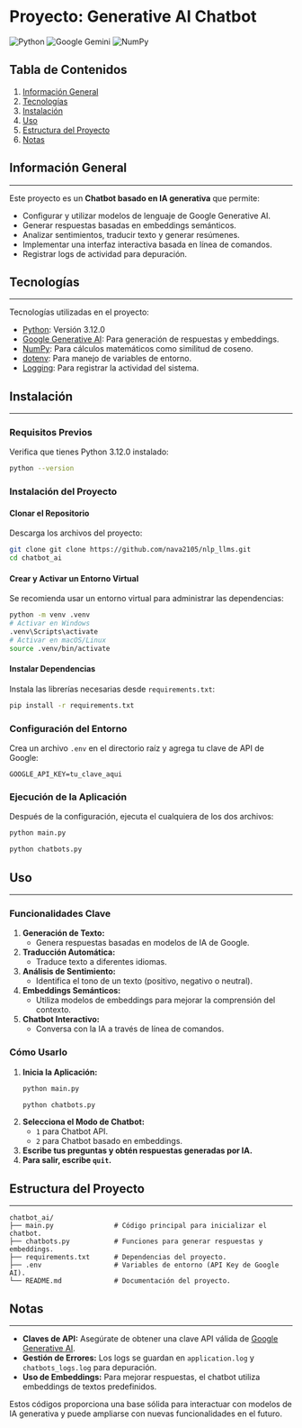 # Proyecto: Generative AI Chatbot

![Python](https://img.shields.io/badge/python-3670A0?style=for-the-badge&logo=python&logoColor=ffdd54)
![Google Gemini](https://img.shields.io/badge/google%20gemini-8E75B2?style=for-the-badge&logo=google%20gemini&logoColor=white)
![NumPy](https://img.shields.io/badge/numpy-%23013243.svg?style=for-the-badge&logo=numpy&logoColor=white)

## Tabla de Contenidos
1. [Información General](#informacion-general)
2. [Tecnologías](#tecnologias)
3. [Instalación](#instalacion)
4. [Uso](#uso)
5. [Estructura del Proyecto](#estructura-del-proyecto)
6. [Notas](#notas)

## Información General
***
Este proyecto es un **Chatbot basado en IA generativa** que permite:
- Configurar y utilizar modelos de lenguaje de Google Generative AI.
- Generar respuestas basadas en embeddings semánticos.
- Analizar sentimientos, traducir texto y generar resúmenes.
- Implementar una interfaz interactiva basada en línea de comandos.
- Registrar logs de actividad para depuración.

## Tecnologías
***
Tecnologías utilizadas en el proyecto:
- [Python](https://www.python.org): Versión 3.12.0
- [Google Generative AI](https://ai.google.dev/): Para generación de respuestas y embeddings.
- [NumPy](https://numpy.org/): Para cálculos matemáticos como similitud de coseno.
- [dotenv](https://pypi.org/project/python-dotenv/): Para manejo de variables de entorno.
- [Logging](https://docs.python.org/3/library/logging.html): Para registrar la actividad del sistema.

## Instalación
***
### Requisitos Previos
Verifica que tienes Python 3.12.0 instalado:
```bash
python --version
```

### Instalación del Proyecto

#### Clonar el Repositorio
Descarga los archivos del proyecto:
```bash
git clone git clone https://github.com/nava2105/nlp_llms.git
cd chatbot_ai
```

#### Crear y Activar un Entorno Virtual
Se recomienda usar un entorno virtual para administrar las dependencias:
```bash
python -m venv .venv
# Activar en Windows
.venv\Scripts\activate
# Activar en macOS/Linux
source .venv/bin/activate
```

#### Instalar Dependencias
Instala las librerías necesarias desde `requirements.txt`:
```bash
pip install -r requirements.txt
```

### Configuración del Entorno
Crea un archivo `.env` en el directorio raíz y agrega tu clave de API de Google:
```env
GOOGLE_API_KEY=tu_clave_aqui
```

### Ejecución de la Aplicación
Después de la configuración, ejecuta el cualquiera de los dos archivos:
```bash
python main.py
```
```bash
python chatbots.py
```

## Uso
***
### Funcionalidades Clave
1. **Generación de Texto:**
   - Genera respuestas basadas en modelos de IA de Google.
2. **Traducción Automática:**
   - Traduce texto a diferentes idiomas.
3. **Análisis de Sentimiento:**
   - Identifica el tono de un texto (positivo, negativo o neutral).
4. **Embeddings Semánticos:**
   - Utiliza modelos de embeddings para mejorar la comprensión del contexto.
5. **Chatbot Interactivo:**
   - Conversa con la IA a través de línea de comandos.

### Cómo Usarlo
1. **Inicia la Aplicación:**
   ```bash
   python main.py
   ```
    ```bash
    python chatbots.py
    ```
2. **Selecciona el Modo de Chatbot:**
   - `1` para Chatbot API.
   - `2` para Chatbot basado en embeddings.
3. **Escribe tus preguntas y obtén respuestas generadas por IA.**
4. **Para salir, escribe `quit`.**

## Estructura del Proyecto
***
```plaintext
chatbot_ai/
├── main.py               # Código principal para inicializar el chatbot.
├── chatbots.py           # Funciones para generar respuestas y embeddings.
├── requirements.txt      # Dependencias del proyecto.
├── .env                  # Variables de entorno (API Key de Google AI).
└── README.md             # Documentación del proyecto.
```

## Notas
***
- **Claves de API:** Asegúrate de obtener una clave API válida de [Google Generative AI](https://ai.google.dev/).
- **Gestión de Errores:** Los logs se guardan en `application.log` y `chatbots_logs.log` para depuración.
- **Uso de Embeddings:** Para mejorar respuestas, el chatbot utiliza embeddings de textos predefinidos.

Estos códigos proporciona una base sólida para interactuar con modelos de IA generativa y puede ampliarse con nuevas funcionalidades en el futuro.

